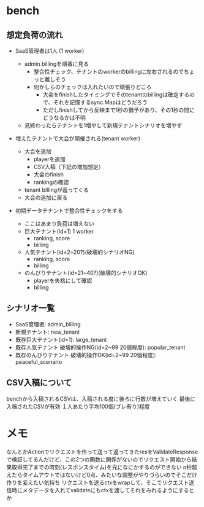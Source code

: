 # bench

## 想定負荷の流れ

- SaaS管理者は1人 (1 worker)
  - admin billingを順番に見る
    - 整合性チェック、テナントのworkerのbillingに左右されるのでちょっと難しそう
    - 何かしらのチェックは入れたいので頑張りどころ
      - 大会をfinishしたタイミングでそのtenantのbillingは確定するので、それを記憶するsync.Mapはどうだろう
      - ただしfinishしてから反映まで1秒の猶予があり、その1秒の間にどうなるかは不明
  - 見終わったらテナントを1増やして新規テナントシナリオを増やす

- 増えたテナントで大会が開催される(tenant worker)
  - 大会を追加
    - playerを追加
    - CSV入稿（下記の増加想定）
    - 大会のfinish
    - rankingの確認
  - tenant billingが返ってくる
  - 大会の追加に戻る

- 初期データテナントで整合性チェックをする
  - ここはあまり負荷は増えない
  - 巨大テナント(id=1) 1 worker
    - ranking, score
    - billing
  - 人気テナント(id=2~20?)(破壊的シナリオNG)
    - ranking, score
    - billing
  - のんびりテナント(id=21~40?)(破壊的シナリオOK)
    - playerを失格にして確認
    - billing

## シナリオ一覧

- SaaS管理者: admin_billing
- 新規テナント: new_tenant
- 既存巨大テナント(id=1): large_tenant
- 既存人気テナント 破壊的操作NG(id=2~99 20個程度): popular_tenant
- 既存のんびりテナント 破壊的操作OK(id=2~99 20個程度): peaceful_scenario

## CSV入稿について

benchから入稿されるCSVは、入稿される度に後ろに行数が増えていく
最後に入稿されたCSVが有効
１人あたり平均100個(ブレ有り)程度

# メモ

なんとかActionでリクエストを作って送って返ってきたresをValidateResponseで検証してるんだけど、この2つの関数に関係がないのでリクエスト開始から結果取得完了までの時刻(レスポンスタイム)を元になにかするのができない
n秒超えたらタイムアウトではないけど0点、みたいな調整がやりづらいのでそこだけ作りを変えたい気持ち
リクエストを送るctxをwrapして、そこでリクエスト送信時にメタデータを入れてvalidateにもctxを渡してそれをみれるようにするとか


